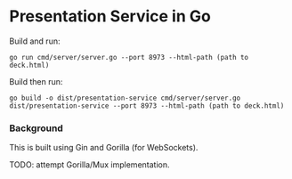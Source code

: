 # Presentation Service in Go

Build and run:
```shell
go run cmd/server/server.go --port 8973 --html-path (path to deck.html)
```

Build then run:
```shell
go build -o dist/presentation-service cmd/server/server.go
dist/presentation-service --port 8973 --html-path (path to deck.html)
```

### Background
This is built using Gin and Gorilla (for WebSockets).

TODO: attempt Gorilla/Mux implementation.
